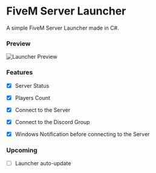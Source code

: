 # FiveM Server Launcher



A simple FiveM Server Launcher made in C#.



### Preview

![Launcher Preview](https://i.imgur.com/VxVKYTzl.png)



### Features
- [x] Server Status
- [x] Players Count
- [x] Connect to the Server
- [x] Connect to the Discord Group
- [x] Windows Notification before connecting to the Server


### Upcoming
- [ ] Launcher auto-update
